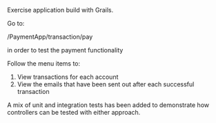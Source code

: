 Exercise application build with Grails.

Go to:

/PaymentApp/transaction/pay

in order to test the payment functionality

Follow the menu items to:

1. View transactions for each account
2. View the emails that have been sent out after each successful transaction

A mix of unit and integration tests has been added to demonstrate how controllers can be tested with either approach.
